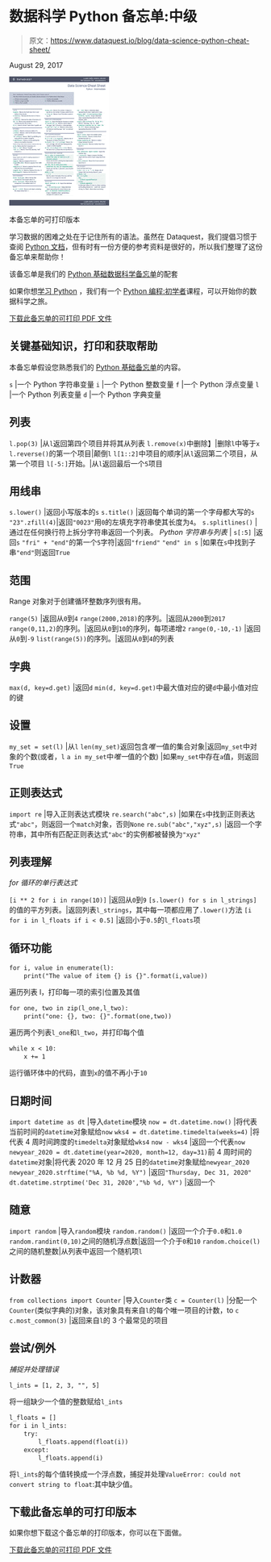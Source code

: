 # 数据科学 Python 备忘单:中级

> 原文：<https://www.dataquest.io/blog/data-science-python-cheat-sheet/>

August 29, 2017

[![python-cheat-sheet-intermediate-sm](img/47eb559e88dba87cd6c124ac33af2b37.png)](https://s3.amazonaws.com/dq-blog-files/python-cheat-sheet-intermediate.pdf)

本备忘单的可打印版本

学习数据的困难之处在于记住所有的语法。虽然在 Dataquest，我们提倡习惯于查阅 [Python 文档](https://docs.python.org/3/)，但有时有一份方便的参考资料是很好的，所以我们整理了这份备忘单来帮助你！

该备忘单是我们的 [Python 基础数据科学备忘单](https://s3.amazonaws.com/dq-blog-files/python-cheat-sheet-basic.pdf)的配套

如果你想[学习 Python](https://www.dataquest.io/blog/learn-python-the-right-way/) ，我们有一个 [Python 编程:初学者](https://www.dataquest.io/course/python-for-data-science-fundamentals/)课程，可以开始你的数据科学之旅。

[下载此备忘单的可打印 PDF 文件](https://s3.amazonaws.com/dq-blog-files/python-cheat-sheet-intermediate.pdf)

## 关键基础知识，打印和获取帮助

本备忘单假设您熟悉我们的 [Python 基础备忘单](https://www.dataquest.io/blog/python-cheat-sheet/)的内容。

`s` |一个 Python 字符串变量
`i` |一个 Python 整数变量
`f` |一个 Python 浮点变量
`l` |一个 Python 列表变量
`d` |一个 Python 字典变量

## 列表

`l.pop(3)` |从`l`返回第四个项目并将其从列表
`l.remove(x)`中删除】|删除`l`中等于`x`
`l.reverse()`的第一个项目|颠倒`l`
`l[1::2]`中项目的顺序|从`l`返回第二个项目，从第一个项目
`l[-5:]`开始。|从`l`返回最后一个`5`项目

## 用线串

`s.lower()` |返回小写版本的`s`
`s.title()` |返回每个单词的第一个字母都大写的`s`
`"23".zfill(4)`|返回`"0023"`用`0`的左填充字符串使其长度为`4`。
`s.splitlines()` |通过在任何换行符上拆分字符串返回一个列表。
*Python 字符串与列表* |
`s[:5]` |返回`s`
`"fri" + "end"`的第一个`5`字符|返回`"friend"`
`"end" in s` |如果在`s`中找到子串`"end"`则返回`True`

## 范围

Range 对象对于创建循环整数序列很有用。

`range(5)` |返回从`0`到`4`
`range(2000,2018)`的序列。|返回从`2000`到`2017`
`range(0,11,2)`的序列。|返回从`0`到`10`的序列，每项递增`2`
`range(0,-10,-1)` |返回从`0`到`-9`
`list(range(5))`的序列。|返回从`0`到`4`的列表

## 字典

`max(d, key=d.get)` |返回`d`
`min(d, key=d.get)`中最大值对应的键`d`中最小值对应的键

## 设置

`my_set = set(l)` |从`l`
`len(my_set)`返回包含*唯一*值的集合对象|返回`my_set`中对象的个数(或者，`l`
`a in my_set`中*唯一*值的个数)
|如果`my_set`中存在`a`值，则返回`True`

## 正则表达式

`import re` |导入正则表达式模块
`re.search("abc",s)` |如果在`s`中找到正则表达式`"abc"`，则返回一个`match`对象，否则`None`
`re.sub("abc","xyz",s)` |返回一个字符串，其中所有匹配正则表达式`"abc"`的实例都被替换为`"xyz"`

## 列表理解

*for 循环的单行表达式*

`[i ** 2 for i in range(10)]` |返回从`0`到`9`
`[s.lower() for s in l_strings]`的值的平方列表。|返回列表`l_strings`，其中每一项都应用了`.lower()`方法
`[i for i in l_floats if i < 0.5]` |返回小于`0.5`的`l_floats`项

## 循环功能

```
for i, value in enumerate(l):
    print("The value of item {} is {}".format(i,value))
```

遍历列表 l，打印每一项的索引位置及其值

```
for one, two in zip(l_one,l_two):
    print("one: {}, two: {}".format(one,two))
```

遍历两个列表`l_one`和`l_two`，并打印每个值

```
while x < 10:
    x += 1
```

运行循环体中的代码，直到`x`的值不再小于`10`

## 日期时间

`import datetime as dt` |导入`datetime`模块
`now = dt.datetime.now()` |将代表当前时间的`datetime`对象赋给`now`
`wks4 = dt.datetime.timedelta(weeks=4)` |将代表 4 周时间跨度的`timedelta`对象赋给`wks4`
`now - wks4` |返回一个代表`now`
`newyear_2020 = dt.datetime(year=2020, month=12, day=31)`前 4 周时间的`datetime`对象|将代表 2020 年 12 月 25 日的`datetime`对象赋给`newyear_2020`
`newyear_2020.strftime("%A, %b %d, %Y")` |返回`"Thursday, Dec 31, 2020"`
`dt.datetime.strptime('Dec 31, 2020',"%b %d, %Y")` |返回一个

## 随意

`import random` |导入`random`模块
`random.random()` |返回一个介于`0.0`和`1.0`
`random.randint(0,10)`之间的随机浮点数|返回一个介于`0`和`10`
`random.choice(l)`之间的随机整数|从列表中返回一个随机项`l`

## 计数器

`from collections import Counter` |导入`Counter`类
`c = Counter(l)` |分配一个`Counter`(类似字典的)对象，该对象具有来自`l`的每个唯一项目的计数，to `c`
`c.most_common(3)` |返回来自`l`的 3 个最常见的项目

## 尝试/例外

*捕捉并处理错误*

```
l_ints = [1, 2, 3, "", 5]
```

将一组缺少一个值的整数赋给`l_ints`

```
l_floats = []
for i in l_ints:
    try:
        l_floats.append(float(i))
    except:
        l_floats.append(i)
```

将`l_ints`的每个值转换成一个浮点数，捕捉并处理`ValueError: could not convert string to float`:其中缺少值。

## 下载此备忘单的可打印版本

如果你想下载这个备忘单的打印版本，你可以在下面做。

[下载此备忘单的可打印 PDF 文件](https://s3.amazonaws.com/dq-blog-files/python-cheat-sheet-intermediate.pdf)